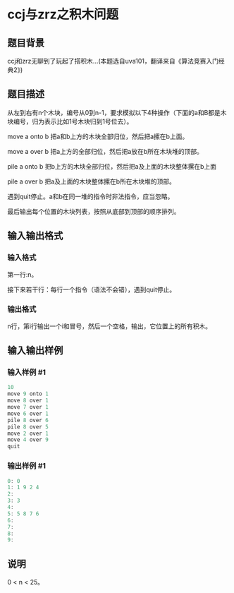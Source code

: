 # ccj与zrz之积木问题

## 题目背景

ccj和zrz无聊到了玩起了搭积木...(本题选自uva101，翻译来自《算法竞赛入门经典2》)

## 题目描述

从左到右有n个木块，编号从0到n-1，要求模拟以下4种操作（下面的a和B都是木块编号，归为表示比如1号木块归到1号位去）。

move a onto b 把a和b上方的木块全部归位，然后把a摞在b上面。

move a over b 把a上方的全部归位，然后把a放在b所在木块堆的顶部。

pile a onto b 把b上方的木块全部归位，然后把a及上面的木块整体摞在b上面

pile a over b 把a及上面的木块整体摞在b所在木块堆的顶部。

遇到quit停止。a和b在同一堆的指令时非法指令，应当忽略。

最后输出每个位置的木块列表，按照从底部到顶部的顺序排列。

## 输入输出格式

### 输入格式

第一行:n。

接下来若干行：每行一个指令（语法不会错），遇到quit停止。

### 输出格式

n行，第i行输出一个i和冒号，然后一个空格，输出，它位置上的所有积木。

## 输入输出样例

### 输入样例 #1

```cpp
10
move 9 onto 1
move 8 over 1
move 7 over 1
move 6 over 1
pile 8 over 6
pile 8 over 5
move 2 over 1
move 4 over 9
quit
```


### 输出样例 #1

```cpp
0: 0
1: 1 9 2 4
2:
3: 3
4:
5: 5 8 7 6
6:
7:
8:
9:
```


## 说明

0 < n < 25。

